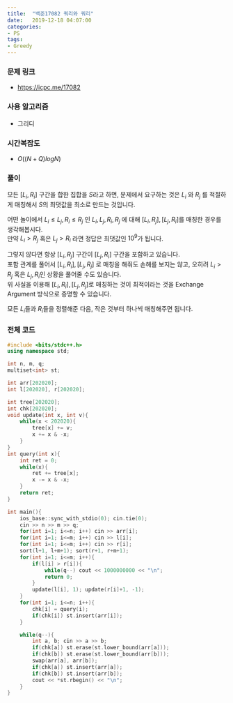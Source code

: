 ```yaml
---
title:  "백준17082 쿼리와 쿼리"
date:   2019-12-18 04:07:00
categories:
- PS
tags:
- Greedy
---
```


### 문제 링크
* https://icpc.me/17082

### 사용 알고리즘
* 그리디

### 시간복잡도
* $O((N+Q) log N)$

### 풀이
모든 $[L_i, R_i]$ 구간을 합한 집합을 $S$라고 하면, 문제에서 요구하는 것은 $L_i$ 와 $R_j$ 를 적절하게 매칭해서 $S$의 최댓값을 최소로 만드는 것입니다.

어떤 놀이에서 $L_i ≤ L_j, R_i ≤ R_j$ 인 $L_i, L_j, R_i, R_j$ 에 대해 $[L_i, R_j], [L_j, R_i]$를 매칭한 경우를 생각해봅시다.<br>만약 $L_i > R_j$ 혹은 $L_j > R_i$ 라면 정답은 최댓값인 $10^9$가 됩니다.

그렇지 않다면 항상 $[L_i, R_j]$ 구간이 $[L_j, R_i]$ 구간을 포함하고 있습니다.<br>포함 관계를 풀어서 $[L_i, R_i], [L_j, R_j]$ 로 매칭을 해줘도 손해를 보지는 않고, 오히려 $L_i > R_j$ 혹은 $L_j, R_i$인 상황을 풀어줄 수도 있습니다.<br>위 사실을 이용해 $[L_i, R_i], [L_j, R_j]$로 매칭하는 것이 최적이라는 것을 Exchange Argument 방식으로 증명할 수 있습니다.

모든 $L_i$들과 $R_i$들을 정렬해준 다음, 작은 것부터 하나씩 매칭해주면 됩니다.


### 전체 코드

```cpp
#include <bits/stdc++.h>
using namespace std;

int n, m, q;
multiset<int> st;

int arr[202020];
int l[202020], r[202020];

int tree[202020];
int chk[202020];
void update(int x, int v){
    while(x < 202020){
        tree[x] += v;
        x += x & -x;
    }
}
int query(int x){
    int ret = 0;
    while(x){
        ret += tree[x];
        x -= x & -x;
    }
    return ret;
}

int main(){
    ios_base::sync_with_stdio(0); cin.tie(0);
    cin >> n >> m >> q;
    for(int i=1; i<=n; i++) cin >> arr[i];
    for(int i=1; i<=m; i++) cin >> l[i];
    for(int i=1; i<=m; i++) cin >> r[i];
    sort(l+1, l+m+1); sort(r+1, r+m+1);
    for(int i=1; i<=m; i++){
        if(l[i] > r[i]){
            while(q--) cout << 1000000000 << "\n";
            return 0;
        }
        update(l[i], 1); update(r[i]+1, -1);
    }
    for(int i=1; i<=n; i++){
        chk[i] = query(i);
        if(chk[i]) st.insert(arr[i]);
    }

    while(q--){
        int a, b; cin >> a >> b;
        if(chk[a]) st.erase(st.lower_bound(arr[a]));
        if(chk[b]) st.erase(st.lower_bound(arr[b]));
        swap(arr[a], arr[b]);
        if(chk[a]) st.insert(arr[a]);
        if(chk[b]) st.insert(arr[b]);
        cout << *st.rbegin() << "\n";
    }
}
```
